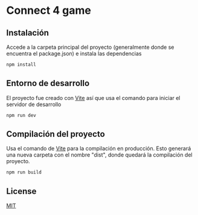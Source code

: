 # Connect 4 game 


## Instalación

Accede a la carpeta principal del proyecto (generalmente donde se encuentra el package.json) e instala las dependencias

```bash
npm install
```

## Entorno de desarrollo
El proyecto fue creado con [Vite](https://vitejs.dev/) así que usa el comando para iniciar el servidor de desarrollo

```bash
npm run dev
```

## Compilación del proyecto
Usa el comando de [Vite](https://vitejs.dev/) para la compilación en producción. Esto generará una nueva carpeta con el nombre "dist", donde quedará la compilación del proyecto.

```bash
npm run build
```

## License

[MIT](https://choosealicense.com/licenses/mit/)